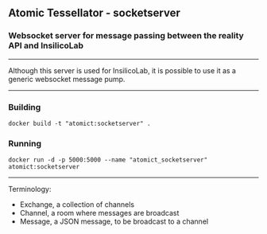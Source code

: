 ## Atomic Tessellator - socketserver
### Websocket server for message passing between the reality API and InsilicoLab

---

Although this server is used for InsilicoLab, it is possible to use it as a generic websocket message pump.

---

### Building
```
docker build -t "atomict:socketserver" .
```

### Running
```
docker run -d -p 5000:5000 --name "atomict_socketserver" atomict:socketserver
```

---

Terminology:
  - Exchange, a collection of channels
  - Channel, a room where messages are broadcast
  - Message, a JSON message, to be broadcast to a channel
